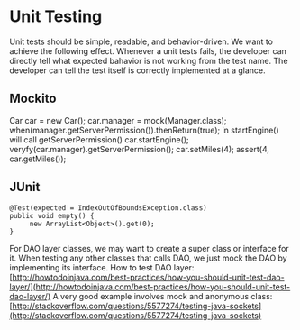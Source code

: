 # Unit Testing

Unit tests should be simple, readable, and behavior-driven.
We want to achieve the following effect.
Whenever a unit tests fails, the developer can directly tell what expected bahavior is not working from the test name.
The developer can tell the test itself is correctly implemented at a glance.

## Mockito
Car car = new Car();
car.manager = mock(Manager.class);
when(manager.getServerPermission()).thenReturn(true);
in startEngine() will call getServerPermission()
car.startEngine();
veryfy(car.manager).getServerPermission();
car.setMiles(4);
assert(4, car.getMiles());

## JUnit
```
@Test(expected = IndexOutOfBoundsException.class) 
public void empty() { 
     new ArrayList<Object>().get(0); 
}
```
For DAO layer classes, we may want to create a super class or interface for it.
When testing any other classes that calls DAO, we just mock the DAO by implementing its interface.
How to test DAO layer:
[http://howtodoinjava.com/best-practices/how-you-should-unit-test-dao-layer/](http://howtodoinjava.com/best-practices/how-you-should-unit-test-dao-layer/)
A very good example involves mock and anonymous class:
[http://stackoverflow.com/questions/5577274/testing-java-sockets](http://stackoverflow.com/questions/5577274/testing-java-sockets)
